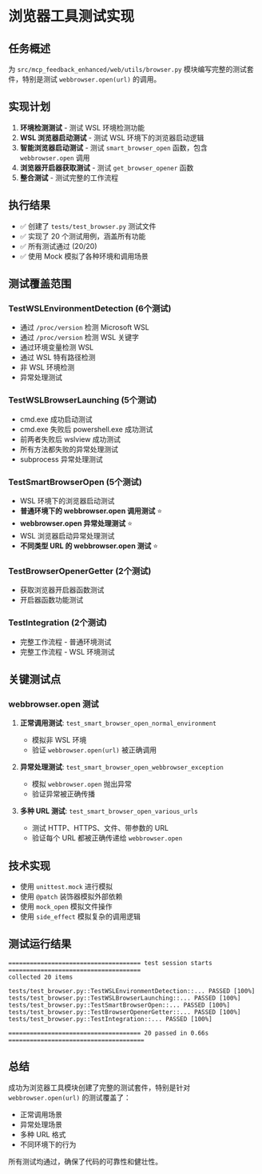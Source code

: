 # 浏览器工具测试实现

## 任务概述
为 `src/mcp_feedback_enhanced/web/utils/browser.py` 模块编写完整的测试套件，特别是测试 `webbrowser.open(url)` 的调用。

## 实现计划
1. **环境检测测试** - 测试 WSL 环境检测功能
2. **WSL 浏览器启动测试** - 测试 WSL 环境下的浏览器启动逻辑
3. **智能浏览器启动测试** - 测试 `smart_browser_open` 函数，包含 `webbrowser.open` 调用
4. **浏览器开启器获取测试** - 测试 `get_browser_opener` 函数
5. **整合测试** - 测试完整的工作流程

## 执行结果
- ✅ 创建了 `tests/test_browser.py` 测试文件
- ✅ 实现了 20 个测试用例，涵盖所有功能
- ✅ 所有测试通过 (20/20)
- ✅ 使用 Mock 模拟了各种环境和调用场景

## 测试覆盖范围

### TestWSLEnvironmentDetection (6个测试)
- 通过 `/proc/version` 检测 Microsoft WSL
- 通过 `/proc/version` 检测 WSL 关键字
- 通过环境变量检测 WSL
- 通过 WSL 特有路径检测
- 非 WSL 环境检测
- 异常处理测试

### TestWSLBrowserLaunching (5个测试)
- cmd.exe 成功启动测试
- cmd.exe 失败后 powershell.exe 成功测试
- 前两者失败后 wslview 成功测试
- 所有方法都失败的异常处理测试
- subprocess 异常处理测试

### TestSmartBrowserOpen (5个测试)
- WSL 环境下的浏览器启动测试
- **普通环境下的 webbrowser.open 调用测试** ⭐
- **webbrowser.open 异常处理测试** ⭐
- WSL 浏览器启动异常处理测试
- **不同类型 URL 的 webbrowser.open 测试** ⭐

### TestBrowserOpenerGetter (2个测试)
- 获取浏览器开启器函数测试
- 开启器函数功能测试

### TestIntegration (2个测试)
- 完整工作流程 - 普通环境测试
- 完整工作流程 - WSL 环境测试

## 关键测试点

### webbrowser.open 测试
1. **正常调用测试**: `test_smart_browser_open_normal_environment`
   - 模拟非 WSL 环境
   - 验证 `webbrowser.open(url)` 被正确调用
   
2. **异常处理测试**: `test_smart_browser_open_webbrowser_exception`
   - 模拟 `webbrowser.open` 抛出异常
   - 验证异常被正确传播
   
3. **多种 URL 测试**: `test_smart_browser_open_various_urls`
   - 测试 HTTP、HTTPS、文件、带参数的 URL
   - 验证每个 URL 都被正确传递给 `webbrowser.open`

## 技术实现
- 使用 `unittest.mock` 进行模拟
- 使用 `@patch` 装饰器模拟外部依赖
- 使用 `mock_open` 模拟文件操作
- 使用 `side_effect` 模拟复杂的调用逻辑

## 测试运行结果
```
===================================== test session starts =====================================
collected 20 items

tests/test_browser.py::TestWSLEnvironmentDetection::... PASSED [100%]
tests/test_browser.py::TestWSLBrowserLaunching::... PASSED [100%]
tests/test_browser.py::TestSmartBrowserOpen::... PASSED [100%]
tests/test_browser.py::TestBrowserOpenerGetter::... PASSED [100%]
tests/test_browser.py::TestIntegration::... PASSED [100%]

===================================== 20 passed in 0.66s ======================================
```

## 总结
成功为浏览器工具模块创建了完整的测试套件，特别是针对 `webbrowser.open(url)` 的测试覆盖了：
- 正常调用场景
- 异常处理场景  
- 多种 URL 格式
- 不同环境下的行为

所有测试均通过，确保了代码的可靠性和健壮性。 
